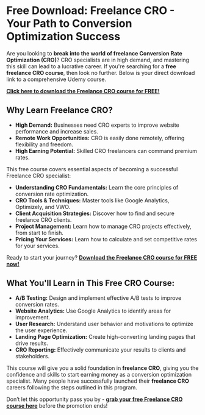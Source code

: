 # Free Download: Freelance CRO - Your Path to Conversion Optimization Success

Are you looking to **break into the world of freelance Conversion Rate Optimization (CRO)**? CRO specialists are in high demand, and mastering this skill can lead to a lucrative career. If you're searching for a **free freelance CRO course**, then look no further. Below is your direct download link to a comprehensive Udemy course.

[**Click here to download the Freelance CRO course for FREE!**](https://udemywork.com/freelance-cro)

## Why Learn Freelance CRO?

*   **High Demand:** Businesses need CRO experts to improve website performance and increase sales.
*   **Remote Work Opportunities:** CRO is easily done remotely, offering flexibility and freedom.
*   **High Earning Potential:** Skilled CRO freelancers can command premium rates.

This free course covers essential aspects of becoming a successful Freelance CRO specialist:

*   **Understanding CRO Fundamentals:** Learn the core principles of conversion rate optimization.
*   **CRO Tools & Techniques:** Master tools like Google Analytics, Optimizely, and VWO.
*   **Client Acquisition Strategies:** Discover how to find and secure freelance CRO clients.
*   **Project Management:** Learn how to manage CRO projects effectively, from start to finish.
*   **Pricing Your Services:** Learn how to calculate and set competitive rates for your services.

Ready to start your journey? **[Download the Freelance CRO course for FREE now!](https://udemywork.com/freelance-cro)**

## What You'll Learn in This Free CRO Course:

*   **A/B Testing:** Design and implement effective A/B tests to improve conversion rates.
*   **Website Analytics:** Use Google Analytics to identify areas for improvement.
*   **User Research:** Understand user behavior and motivations to optimize the user experience.
*   **Landing Page Optimization:** Create high-converting landing pages that drive results.
*   **CRO Reporting:** Effectively communicate your results to clients and stakeholders.

This course will give you a solid foundation in **freelance CRO**, giving you the confidence and skills to start earning money as a conversion optimization specialist. Many people have successfully launched their **freelance CRO** careers following the steps outlined in this program.

Don’t let this opportunity pass you by - **[grab your free Freelance CRO course here](https://udemywork.com/freelance-cro)** before the promotion ends!
